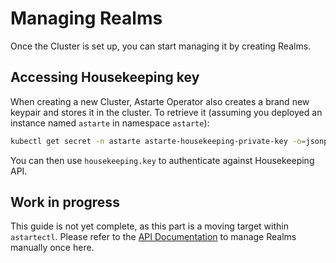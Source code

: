 # Managing Realms

Once the Cluster is set up, you can start managing it by creating Realms.

## Accessing Housekeeping key

When creating a new Cluster, Astarte Operator also creates a brand new keypair and stores it in
the cluster. To retrieve it (assuming you deployed an instance named `astarte` in namespace `astarte`):

```bash
kubectl get secret -n astarte astarte-housekeeping-private-key -o=jsonpath={.data.private-key} | base64 -d > housekeeping.key
```

You can then use `housekeeping.key` to authenticate against Housekeeping API.

## Work in progress

This guide is not yet complete, as this part is a moving target within `astartectl`. Please refer to the
[API Documentation](api/001-intro_api.md) to manage Realms manually once here.
